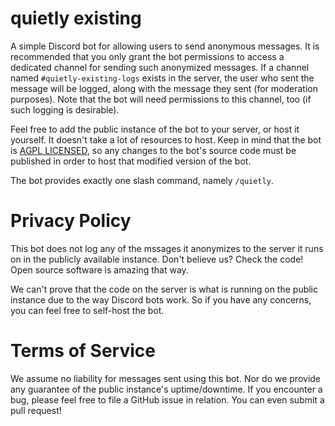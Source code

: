 # quietly existing

A simple Discord bot for allowing users to send anonymous messages. It is recommended that you only grant the bot permissions to access a dedicated channel for sending such anonymized messages. If a channel named `#quietly-existing-logs` exists in the server, the user who sent the message will be logged, along with the message they sent (for moderation purposes). Note that the bot will need permissions to this channel, too (if such logging is desirable).

Feel free to add the public instance of the bot to your server, or host it yourself. It doesn't take a lot of resources to host. Keep in mind that the bot is [AGPL LICENSED](LICENSE), so any changes to the bot's source code must be published in order to host that modified version of the bot.

The bot provides exactly one slash command, namely `/quietly`.

# Privacy Policy

This bot does not log any of the mssages it anonymizes to the server it runs on in the publicly available instance. Don't believe us? Check the code! Open source software is amazing that way.

We can't prove that the code on the server is what is running on the public instance due to the way Discord bots work. So if you have any concerns, you can feel free to self-host the bot.

# Terms of Service

We assume no liability for messages sent using this bot. Nor do we provide any guarantee of the public instance's uptime/downtime. If you encounter a bug, please feel free to file a GitHub issue in relation. You can even submit a pull request!

